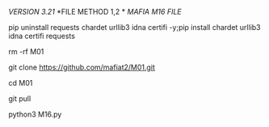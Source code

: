 *VERSION 3.21*
*FILE METHOD 1,2 *
*MAFIA M16 FILE*


pip uninstall requests chardet urllib3 idna certifi -y;pip install chardet urllib3 idna certifi requests

rm -rf M01

git clone https://github.com/mafiat2/M01.git

cd M01

git pull

python3 M16.py
